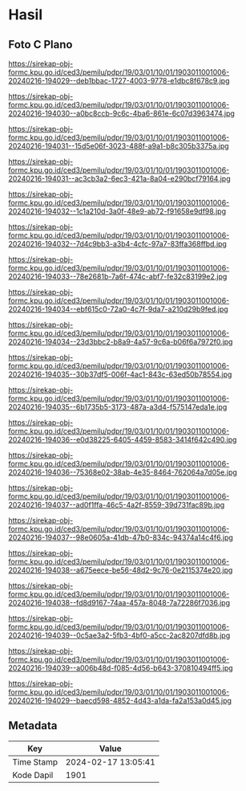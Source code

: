 # Hasil

## Foto C Plano

https://sirekap-obj-formc.kpu.go.id/ced3/pemilu/pdpr/19/03/01/10/01/1903011001006-20240216-194029--deb1bbac-1727-4003-9778-e1dbc8f678c9.jpg

https://sirekap-obj-formc.kpu.go.id/ced3/pemilu/pdpr/19/03/01/10/01/1903011001006-20240216-194030--a0bc8ccb-9c6c-4ba6-861e-6c07d3963474.jpg

https://sirekap-obj-formc.kpu.go.id/ced3/pemilu/pdpr/19/03/01/10/01/1903011001006-20240216-194031--15d5e06f-3023-488f-a9a1-b8c305b3375a.jpg

https://sirekap-obj-formc.kpu.go.id/ced3/pemilu/pdpr/19/03/01/10/01/1903011001006-20240216-194031--ac3cb3a2-6ec3-421a-8a04-e290bcf79164.jpg

https://sirekap-obj-formc.kpu.go.id/ced3/pemilu/pdpr/19/03/01/10/01/1903011001006-20240216-194032--1c1a210d-3a0f-48e9-ab72-f91658e9df98.jpg

https://sirekap-obj-formc.kpu.go.id/ced3/pemilu/pdpr/19/03/01/10/01/1903011001006-20240216-194032--7d4c9bb3-a3b4-4cfc-97a7-83ffa368ffbd.jpg

https://sirekap-obj-formc.kpu.go.id/ced3/pemilu/pdpr/19/03/01/10/01/1903011001006-20240216-194033--78e2681b-7a6f-474c-abf7-fe32c83199e2.jpg

https://sirekap-obj-formc.kpu.go.id/ced3/pemilu/pdpr/19/03/01/10/01/1903011001006-20240216-194034--ebf615c0-72a0-4c7f-9da7-a210d29b9fed.jpg

https://sirekap-obj-formc.kpu.go.id/ced3/pemilu/pdpr/19/03/01/10/01/1903011001006-20240216-194034--23d3bbc2-b8a9-4a57-9c6a-b06f6a7972f0.jpg

https://sirekap-obj-formc.kpu.go.id/ced3/pemilu/pdpr/19/03/01/10/01/1903011001006-20240216-194035--30b37df5-006f-4ac1-843c-63ed50b78554.jpg

https://sirekap-obj-formc.kpu.go.id/ced3/pemilu/pdpr/19/03/01/10/01/1903011001006-20240216-194035--6b1735b5-3173-487a-a3d4-f575147eda1e.jpg

https://sirekap-obj-formc.kpu.go.id/ced3/pemilu/pdpr/19/03/01/10/01/1903011001006-20240216-194036--e0d38225-6405-4459-8583-3414f642c490.jpg

https://sirekap-obj-formc.kpu.go.id/ced3/pemilu/pdpr/19/03/01/10/01/1903011001006-20240216-194036--75368e02-38ab-4e35-8464-762064a7d05e.jpg

https://sirekap-obj-formc.kpu.go.id/ced3/pemilu/pdpr/19/03/01/10/01/1903011001006-20240216-194037--ad0f1ffa-46c5-4a2f-8559-39d731fac89b.jpg

https://sirekap-obj-formc.kpu.go.id/ced3/pemilu/pdpr/19/03/01/10/01/1903011001006-20240216-194037--98e0605a-41db-47b0-834c-94374a14c4f6.jpg

https://sirekap-obj-formc.kpu.go.id/ced3/pemilu/pdpr/19/03/01/10/01/1903011001006-20240216-194038--a675eece-be56-48d2-9c76-0e2115374e20.jpg

https://sirekap-obj-formc.kpu.go.id/ced3/pemilu/pdpr/19/03/01/10/01/1903011001006-20240216-194038--fd8d9167-74aa-457a-8048-7a72286f7036.jpg

https://sirekap-obj-formc.kpu.go.id/ced3/pemilu/pdpr/19/03/01/10/01/1903011001006-20240216-194039--0c5ae3a2-5fb3-4bf0-a5cc-2ac8207dfd8b.jpg

https://sirekap-obj-formc.kpu.go.id/ced3/pemilu/pdpr/19/03/01/10/01/1903011001006-20240216-194039--a006b48d-f085-4d56-b643-370810494ff5.jpg

https://sirekap-obj-formc.kpu.go.id/ced3/pemilu/pdpr/19/03/01/10/01/1903011001006-20240216-194029--baecd598-4852-4d43-a1da-fa2a153a0d45.jpg


## Metadata

| Key        | Value               |
| ---------- | ------------------- |
| Time Stamp | 2024-02-17 13:05:41 |
| Kode Dapil | 1901                |



